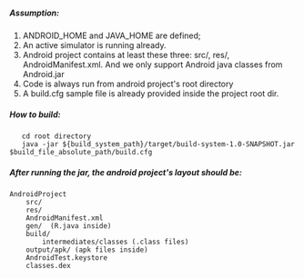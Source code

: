 ##### Assumption:
1. ANDROID_HOME and JAVA_HOME are defined;
2. An active simulator is running already.
2. Android project contains at least these three: src/, res/, AndroidManifest.xml. And we only support Android java
classes from Android.jar
3. Code is always run from android project's root directory
4. A build.cfg sample file is already provided inside the project root dir.


##### How to build:
```
   cd root directory
   java -jar ${build_system_path}/target/build-system-1.0-SNAPSHOT.jar $build_file_absolute_path/build.cfg
```


##### After running the jar, the android project's layout should be:
```
AndroidProject
    src/ 
    res/
    AndroidManifest.xml
    gen/  (R.java inside)	
    build/
        intermediates/classes (.class files)
	output/apk/ (apk files inside)
    AndroidTest.keystore
    classes.dex
```   
   
